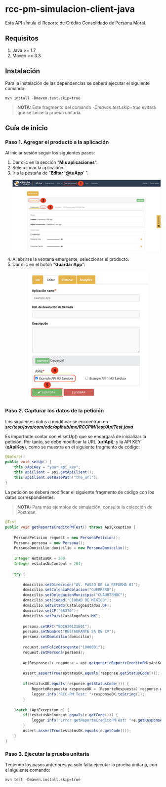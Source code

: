 # rcc-pm-simulacion-client-java
Esta API simula el Reporte de Crédito Consolidado de Persona Moral.

## Requisitos

1. Java >= 1.7
2. Maven >= 3.3

## Instalación

Para la instalación de las dependencias se deberá ejecutar el siguiente comando:

```shell
mvn install -Dmaven.test.skip=true
```

> **NOTA:** Este fragmento del comando *-Dmaven.test.skip=true* evitará que se lance la prueba unitaria.


## Guía de inicio

### Paso 1. Agregar el producto a la aplicación

Al iniciar sesión seguir los siguientes pasos:

 1. Dar clic en la sección "**Mis aplicaciones**".
 2. Seleccionar la aplicación.
 3. Ir a la pestaña de "**Editar '@tuApp**' ".
    <p align="center">
      <img src="https://github.com/APIHub-CdC/imagenes-cdc/blob/master/edit_applications.jpg" width="900">
    </p>
 4. Al abrirse la ventana emergente, seleccionar el producto.
 5. Dar clic en el botón "**Guardar App**":
    <p align="center">
      <img src="https://github.com/APIHub-CdC/imagenes-cdc/blob/master/selected_product.jpg" width="400">
    </p>

### Paso 2. Capturar los datos de la petición

Los siguientes datos a modificar se encuentran en ***src/test/java/com/cdc/apihub/mx/RCCPM/test/ApiTest.java***

Es importante contar con el setUp() que se encargará de inicializar la petición. Por tanto, se debe modificar la URL (**urlApi**); y la API KEY (**xApiKey**), como se muestra en el siguiente fragmento de código:

```java
@Before()
public void setUp() {
    this.xApiKey = "your_api_key";
    this.apiClient = api.getApiClient();
    this.apiClient.setBasePath("the_url");
}
```

La petición se deberá modificar el siguiente fragmento de código con los datos correspondientes:

> **NOTA:** Para más ejemplos de simulación, consulte la colección de Postman.

```java
@Test
public void getReporteCreditoPMTest() throws ApiException {

    PersonaPeticion request = new PersonaPeticion();
    Persona persona = new Persona();
    PersonaDomicilio domicilio = new PersonaDomicilio();
    
    Integer estatusOK = 200;
    Integer estatusNoContent = 204;
    
    try {
        
        domicilio.setDireccion("AV. PASEO DE LA REFORMA 01");
        domicilio.setColoniaPoblacion("GUERRERO");
        domicilio.setDelegacionMunicipio("CUAUHTEMOC");
        domicilio.setCiudad("CIUDAD DE MÉXICO");
        domicilio.setEstado(CatalogoEstados.DF);
        domicilio.setCP("68370");
        domicilio.setPais(CatalogoPais.MX);

        persona.setRFC("EDC930121E01");
        persona.setNombre("RESTAURANTE SA DE CV");
        persona.setDomicilio(domicilio);

        request.setFolioOtorgante("1000001");
        request.setPersona(persona);
        
        ApiResponse<?> response = api.getgenericReporteCreditoPM(xApiKey, request);

        Assert.assertTrue(estatusOK.equals(response.getStatusCode()));
        
        if(estatusOK.equals(response.getStatusCode())) {
            ReporteRespuesta responseOK = (ReporteRespuesta) response.getData();
            logger.info("RCC-PM Test: "+responseOK.toString());
        }
        
    }catch (ApiException e) {
        if(!estatusNoContent.equals(e.getCode())) {
            logger.info("Error getReporteCreditoPMTest: "+e.getResponseBody());
        }
        Assert.assertTrue(estatusOK.equals(e.getCode()));
    }        
}
```

### Paso 3. Ejecutar la prueba unitaria

Teniendo los pasos anteriores ya solo falta ejecutar la prueba unitaria, con el siguiente comando:

```shell
mvn test -Dmaven.install.skip=true
```
